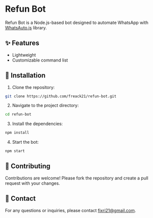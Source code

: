 # Refun Bot

Refun Bot is a Node.js-based bot designed to automate WhatsApp with [WhatsAuto.js](https://github.com/freack21/whatsauto.js) library.

## ✨ Features

- Lightweight
- Customizable command list

## 🚀 Installation

1. Clone the repository:

```bash
git clone https://github.com/freack21/refun-bot.git
```

2. Navigate to the project directory:

```bash
cd refun-bot
```

3. Install the dependencies:

```bash
npm install
```

4. Start the bot:

```bash
npm start
```

## 📝 Contributing

Contributions are welcome! Please fork the repository and create a pull request with your changes.

## 🤙 Contact

For any questions or inquiries, please contact [fixri21@gmail.com](mailto:fixri21@gmail.com).
